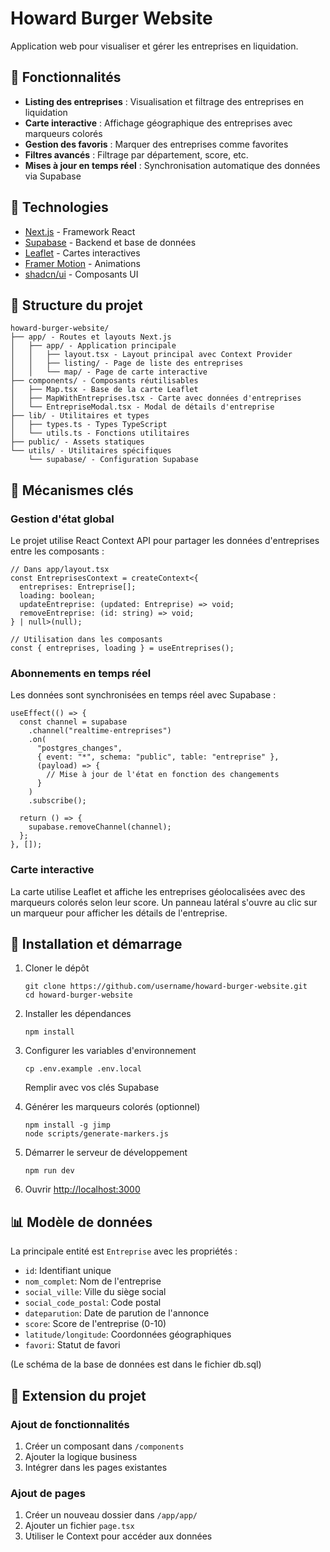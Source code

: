 # Howard Burger Website

Application web pour visualiser et gérer les entreprises en liquidation.

## 🚀 Fonctionnalités

- **Listing des entreprises** : Visualisation et filtrage des entreprises en liquidation
- **Carte interactive** : Affichage géographique des entreprises avec marqueurs colorés
- **Gestion des favoris** : Marquer des entreprises comme favorites
- **Filtres avancés** : Filtrage par département, score, etc.
- **Mises à jour en temps réel** : Synchronisation automatique des données via Supabase

## 🔧 Technologies

- [Next.js](https://nextjs.org/) - Framework React
- [Supabase](https://supabase.io/) - Backend et base de données
- [Leaflet](https://leafletjs.com/) - Cartes interactives
- [Framer Motion](https://www.framer.com/motion/) - Animations
- [shadcn/ui](https://ui.shadcn.com/) - Composants UI

## 📂 Structure du projet

```
howard-burger-website/
├── app/ - Routes et layouts Next.js
│   ├── app/ - Application principale
│   │   ├── layout.tsx - Layout principal avec Context Provider
│   │   ├── listing/ - Page de liste des entreprises
│   │   └── map/ - Page de carte interactive
├── components/ - Composants réutilisables
│   ├── Map.tsx - Base de la carte Leaflet
│   ├── MapWithEntreprises.tsx - Carte avec données d'entreprises
│   └── EntrepriseModal.tsx - Modal de détails d'entreprise
├── lib/ - Utilitaires et types
│   ├── types.ts - Types TypeScript
│   └── utils.ts - Fonctions utilitaires
├── public/ - Assets statiques
└── utils/ - Utilitaires spécifiques
    └── supabase/ - Configuration Supabase
```

## 🧠 Mécanismes clés

### Gestion d'état global

Le projet utilise React Context API pour partager les données d'entreprises entre les composants :

```tsx
// Dans app/layout.tsx
const EntreprisesContext = createContext<{
  entreprises: Entreprise[];
  loading: boolean;
  updateEntreprise: (updated: Entreprise) => void;
  removeEntreprise: (id: string) => void;
} | null>(null);

// Utilisation dans les composants
const { entreprises, loading } = useEntreprises();
```

### Abonnements en temps réel

Les données sont synchronisées en temps réel avec Supabase :

```tsx
useEffect(() => {
  const channel = supabase
    .channel("realtime-entreprises")
    .on(
      "postgres_changes",
      { event: "*", schema: "public", table: "entreprise" },
      (payload) => {
        // Mise à jour de l'état en fonction des changements
      }
    )
    .subscribe();

  return () => {
    supabase.removeChannel(channel);
  };
}, []);
```

### Carte interactive

La carte utilise Leaflet et affiche les entreprises géolocalisées avec des marqueurs colorés selon leur score. Un panneau latéral s'ouvre au clic sur un marqueur pour afficher les détails de l'entreprise.

## 🚦 Installation et démarrage

1. Cloner le dépôt
   ```
   git clone https://github.com/username/howard-burger-website.git
   cd howard-burger-website
   ```

2. Installer les dépendances
   ```
   npm install
   ```

3. Configurer les variables d'environnement
   ```
   cp .env.example .env.local
   ```
   Remplir avec vos clés Supabase

4. Générer les marqueurs colorés (optionnel)
   ```
   npm install -g jimp
   node scripts/generate-markers.js
   ```

5. Démarrer le serveur de développement
   ```
   npm run dev
   ```

6. Ouvrir [http://localhost:3000](http://localhost:3000)

## 📊 Modèle de données

La principale entité est `Entreprise` avec les propriétés :

- `id`: Identifiant unique
- `nom_complet`: Nom de l'entreprise
- `social_ville`: Ville du siège social
- `social_code_postal`: Code postal
- `dateparution`: Date de parution de l'annonce
- `score`: Score de l'entreprise (0-10)
- `latitude/longitude`: Coordonnées géographiques
- `favori`: Statut de favori

(Le schéma de la base de données est dans le fichier db.sql)

## 🧩 Extension du projet

### Ajout de fonctionnalités

1. Créer un composant dans `/components`
2. Ajouter la logique business
3. Intégrer dans les pages existantes

### Ajout de pages

1. Créer un nouveau dossier dans `/app/app/`
2. Ajouter un fichier `page.tsx`
3. Utiliser le Context pour accéder aux données
